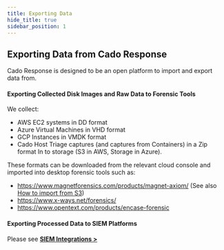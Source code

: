 ```yaml
---
title: Exporting Data
hide_title: true
sidebar_position: 1
---
```


## Exporting Data from Cado Response
Cado Response is designed to be an open platform to import and export data from.

#### Exporting Collected Disk Images and Raw Data to Forensic Tools
We collect:
* AWS EC2 systems in DD format
* Azure Virtual Machines in VHD format
* GCP Instances in VMDK format
* Cado Host Triage captures (and captures from Containers) in a Zip format
In to storage (S3 in AWS, Storage in Azure).

These formats can be downloaded from the relevant cloud console and imported into desktop forensic tools such as:
* https://www.magnetforensics.com/products/magnet-axiom/ (See also [How to import from S3](https://www.magnetforensics.com/docs/axiom/html/Content/en-us/acquire-cloud/acquire-amazon-s3.htm))
* https://www.x-ways.net/forensics/
* https://www.opentext.com/products/encase-forensic

#### Exporting Processed Data to SIEM Platforms

Please see **[SIEM Integrations >](../manage/integrations/siem.md)**
